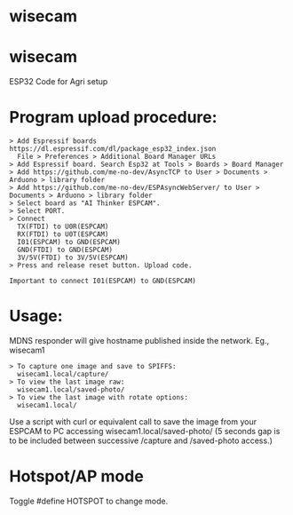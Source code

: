 # wisecam

# wisecam

ESP32 Code for Agri setup

# Program upload procedure:
```
> Add Espressif boards https://dl.espressif.com/dl/package_esp32_index.json
  File > Preferences > Additional Board Manager URLs
> Add Espressif board. Search Esp32 at Tools > Boards > Board Manager 
> Add https://github.com/me-no-dev/AsyncTCP to User > Documents > Arduono > library folder
> Add https://github.com/me-no-dev/ESPAsyncWebServer/ to User > Documents > Arduono > library folder
> Select board as "AI Thinker ESPCAM".
> Select PORT.
> Connect
  TX(FTDI) to U0R(ESPCAM)
  RX(FTDI) to U0T(ESPCAM)
  I01(ESPCAM) to GND(ESPCAM)
  GND(FTDI) to GND(ESPCAM)
  3V/5V(FTDI) to 3V/5V(ESPCAM)
> Press and release reset button. Upload code.

Important to connect I01(ESPCAM) to GND(ESPCAM)
```
# Usage:
MDNS responder will give hostname published inside the network. Eg., wisecam1
```
> To capture one image and save to SPIFFS:
  wisecam1.local/capture/
> To view the last image raw:
  wisecam1.local/saved-photo/
> To view the last image with rotate options:
  wisecam1.local/
```
Use a script with curl or equivalent call to save the image from your ESPCAM to PC accessing wisecam1.local/saved-photo/
(5 seconds gap is to be included between successive /capture and /saved-photo access.)

# Hotspot/AP mode

Toggle #define HOTSPOT to change mode.

